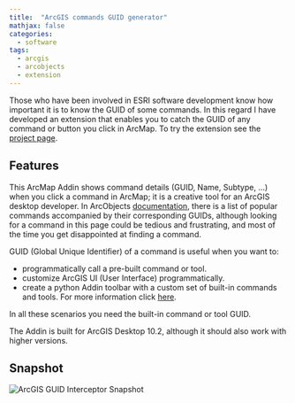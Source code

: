 ```yaml
---
title:  "ArcGIS commands GUID generator"
mathjax: false
categories: 
  - software
tags:
  - arcgis
  - arcobjects
  - extension
---
```


Those who have been involved in ESRI software development know how important it is to know the GUID of some commands. In this regard I have developed an extension that enables you to catch the GUID of any command or button you click in ArcMap. To try the extension see the [project page](https://github.com/faridcher/ArcGIS-GUID).

## Features

This ArcMap Addin shows command details (GUID, Name, Subtype, ...) when you click a command in ArcMap; it is a creative tool for an ArcGIS desktop developer.
In ArcObjects [documentation](http://resources.arcgis.com/en/help/arcobjects-net/conceptualhelp/index.html#//00010000029s000000), there is a list of popular commands accompanied by their corresponding GUIDs, although looking for a command in this page could be tedious and frustrating, and most of the time you get disappointed at finding a command.

GUID (Global Unique Identifier) of a command is useful when you want to:

- programmatically call a pre-built command or tool.
- customize ArcGIS UI (User Interface) programmatically.
- create a python Addin toolbar with a custom set of built-in commands and tools. For more information click [here](http://blogs.esri.com/esri/arcgis/2012/08/27/python-add-ins-how-to-add-built-in-commands-to-your-custom-toolbar-or-menu).
  
In all these scenarios you need the built-in command or tool GUID.

The Addin is built for ArcGIS Desktop 10.2, although it should also work with higher versions.

## Snapshot

![ArcGIS GUID Interceptor Snapshot](http://faridcher.github.io/uploads/ArcGIS-GUID.png)
